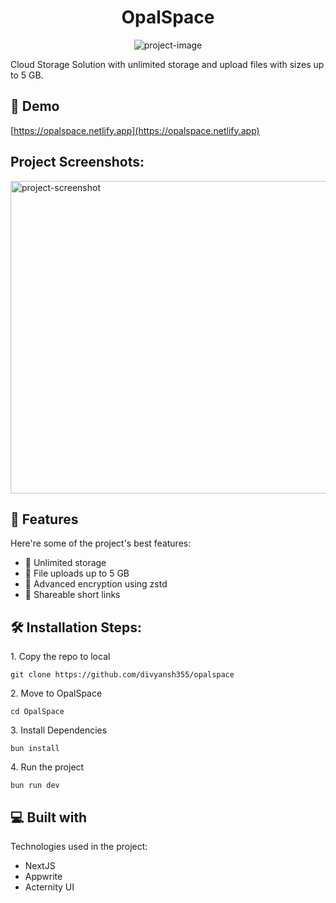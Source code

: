 <h1 align="center" id="title">OpalSpace</h1>

<p align="center"><img src="https://socialify.git.ci/divyansh355/opalspace/image?font=KoHo&amp;forks=1&amp;issues=1&amp;language=1&amp;name=1&amp;owner=1&amp;pulls=1&amp;stargazers=1&amp;theme=Dark" alt="project-image"></p>

<p id="description">Cloud Storage Solution with unlimited storage and upload files with sizes up to 5 GB.</p>

<h2>🚀 Demo</h2>

[https://opalspace.netlify.app](https://opalspace.netlify.app)

<h2>Project Screenshots:</h2>

<img src="https://cloud.appwrite.io/v1/storage/buckets/673182e6000efe693451/files/6731971d0010b15892bd/view?project=671c4f48001be8701aeb&amp;project=671c4f48001be8701aeb" alt="project-screenshot" width="800" height="500/">

  
  
<h2>🧐 Features</h2>

Here're some of the project's best features:

*   🌌 Unlimited storage
*   📂 File uploads up to 5 GB
*   🔐 Advanced encryption using zstd
*   🔗 Shareable short links

<h2>🛠️ Installation Steps:</h2>

<p>1. Copy the repo to local</p>

```
git clone https://github.com/divyansh355/opalspace
```

<p>2. Move to OpalSpace</p>

```
cd OpalSpace
```

<p>3. Install Dependencies</p>

```
bun install
```

<p>4. Run the project</p>

```
bun run dev
```

  
  
<h2>💻 Built with</h2>

Technologies used in the project:

*   NextJS
*   Appwrite
*   Acternity UI
